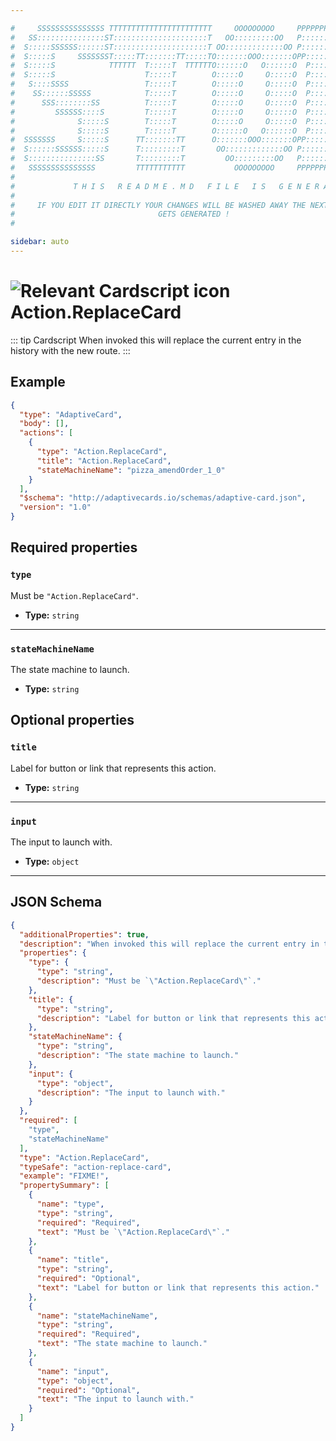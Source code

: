 ```yaml
---

#     SSSSSSSSSSSSSSS TTTTTTTTTTTTTTTTTTTTTTT     OOOOOOOOO     PPPPPPPPPPPPPPPPP    !!!  
#   SS:::::::::::::::ST:::::::::::::::::::::T   OO:::::::::OO   P::::::::::::::::P  !!:!! 
#  S:::::SSSSSS::::::ST:::::::::::::::::::::T OO:::::::::::::OO P::::::PPPPPP:::::P !:::! 
#  S:::::S     SSSSSSST:::::TT:::::::TT:::::TO:::::::OOO:::::::OPP:::::P     P:::::P!:::! 
#  S:::::S            TTTTTT  T:::::T  TTTTTTO::::::O   O::::::O  P::::P     P:::::P!:::! 
#  S:::::S                    T:::::T        O:::::O     O:::::O  P::::P     P:::::P!:::! 
#   S::::SSSS                 T:::::T        O:::::O     O:::::O  P::::PPPPPP:::::P !:::! 
#    SS::::::SSSSS            T:::::T        O:::::O     O:::::O  P:::::::::::::PP  !:::! 
#      SSS::::::::SS          T:::::T        O:::::O     O:::::O  P::::PPPPPPPPP    !:::! 
#         SSSSSS::::S         T:::::T        O:::::O     O:::::O  P::::P            !:::! 
#              S:::::S        T:::::T        O:::::O     O:::::O  P::::P            !!:!! 
#              S:::::S        T:::::T        O::::::O   O::::::O  P::::P             !!!   
#  SSSSSSS     S:::::S      TT:::::::TT      O:::::::OOO:::::::OPP::::::PP                 
#  S::::::SSSSSS:::::S      T:::::::::T       OO:::::::::::::OO P::::::::P           !!!  
#  S:::::::::::::::SS       T:::::::::T         OO:::::::::OO   P::::::::P          !!:!! 
#   SSSSSSSSSSSSSSS         TTTTTTTTTTT           OOOOOOOOO     PPPPPPPPPP           !!!  
#                                                                                          
#             T H I S   R E A D M E . M D   F I L E   I S   G E N E R A T E D !           
#                                                                                         
#     IF YOU EDIT IT DIRECTLY YOUR CHANGES WILL BE WASHED AWAY THE NEXT TIME THIS FILE  
#                                GETS GENERATED !
#                                                                                         

sidebar: auto
---
```


# <img class="header-prefix-icon" :src="$withBase('/cardscript-assets/icons/24dp/action-replace-card.svg')" alt="Relevant Cardscript icon">Action.ReplaceCard

::: tip Cardscript
When invoked this will replace the current entry in the history with the new route.
:::

## Example

``` json
{
  "type": "AdaptiveCard",
  "body": [],
  "actions": [
    {
      "type": "Action.ReplaceCard",
      "title": "Action.ReplaceCard",
      "stateMachineName": "pizza_amendOrder_1_0"
    }
  ],
  "$schema": "http://adaptivecards.io/schemas/adaptive-card.json",
  "version": "1.0"
}
```

## Required properties

### `type`

Must be `"Action.ReplaceCard"`.

* **Type:** `string`

----

### `stateMachineName`

The state machine to launch.

* **Type:** `string`

## Optional properties

### `title`

Label for button or link that represents this action.

* **Type:** `string`

----

### `input`

The input to launch with.

* **Type:** `object`



<hr>

## JSON Schema

``` json
{
  "additionalProperties": true,
  "description": "When invoked this will replace the current entry in the history with the new route.",
  "properties": {
    "type": {
      "type": "string",
      "description": "Must be `\"Action.ReplaceCard\"`."
    },
    "title": {
      "type": "string",
      "description": "Label for button or link that represents this action."
    },
    "stateMachineName": {
      "type": "string",
      "description": "The state machine to launch."
    },
    "input": {
      "type": "object",
      "description": "The input to launch with."
    }
  },
  "required": [
    "type",
    "stateMachineName"
  ],
  "type": "Action.ReplaceCard",
  "typeSafe": "action-replace-card",
  "example": "FIXME!",
  "propertySummary": [
    {
      "name": "type",
      "type": "string",
      "required": "Required",
      "text": "Must be `\"Action.ReplaceCard\"`."
    },
    {
      "name": "title",
      "type": "string",
      "required": "Optional",
      "text": "Label for button or link that represents this action."
    },
    {
      "name": "stateMachineName",
      "type": "string",
      "required": "Required",
      "text": "The state machine to launch."
    },
    {
      "name": "input",
      "type": "object",
      "required": "Optional",
      "text": "The input to launch with."
    }
  ]
}
```
